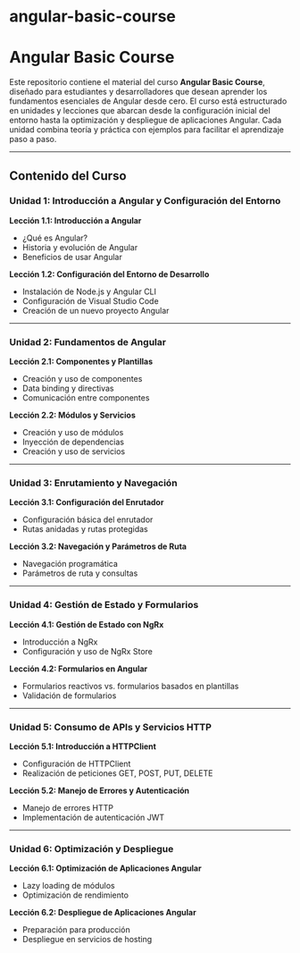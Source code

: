 # angular-basic-course

# Angular Basic Course

Este repositorio contiene el material del curso **Angular Basic Course**, diseñado para estudiantes y desarrolladores que desean aprender los fundamentos esenciales de Angular desde cero. 
El curso está estructurado en unidades y lecciones que abarcan desde la configuración inicial del entorno hasta la optimización y despliegue de aplicaciones Angular. Cada unidad combina teoría y práctica con ejemplos para facilitar el aprendizaje paso a paso.

---

## Contenido del Curso

### Unidad 1: Introducción a Angular y Configuración del Entorno
**Lección 1.1: Introducción a Angular**  
- ¿Qué es Angular?  
- Historia y evolución de Angular  
- Beneficios de usar Angular  

**Lección 1.2: Configuración del Entorno de Desarrollo**  
- Instalación de Node.js y Angular CLI  
- Configuración de Visual Studio Code  
- Creación de un nuevo proyecto Angular  

---

### Unidad 2: Fundamentos de Angular
**Lección 2.1: Componentes y Plantillas**  
- Creación y uso de componentes  
- Data binding y directivas  
- Comunicación entre componentes  

**Lección 2.2: Módulos y Servicios**  
- Creación y uso de módulos  
- Inyección de dependencias  
- Creación y uso de servicios  

---

### Unidad 3: Enrutamiento y Navegación
**Lección 3.1: Configuración del Enrutador**  
- Configuración básica del enrutador  
- Rutas anidadas y rutas protegidas  

**Lección 3.2: Navegación y Parámetros de Ruta**  
- Navegación programática  
- Parámetros de ruta y consultas  

---

### Unidad 4: Gestión de Estado y Formularios
**Lección 4.1: Gestión de Estado con NgRx**  
- Introducción a NgRx  
- Configuración y uso de NgRx Store  

**Lección 4.2: Formularios en Angular**  
- Formularios reactivos vs. formularios basados en plantillas  
- Validación de formularios  

---

### Unidad 5: Consumo de APIs y Servicios HTTP
**Lección 5.1: Introducción a HTTPClient**  
- Configuración de HTTPClient  
- Realización de peticiones GET, POST, PUT, DELETE  

**Lección 5.2: Manejo de Errores y Autenticación**  
- Manejo de errores HTTP  
- Implementación de autenticación JWT  

---

### Unidad 6: Optimización y Despliegue
**Lección 6.1: Optimización de Aplicaciones Angular**  
- Lazy loading de módulos  
- Optimización de rendimiento  

**Lección 6.2: Despliegue de Aplicaciones Angular**  
- Preparación para producción  
- Despliegue en servicios de hosting  

